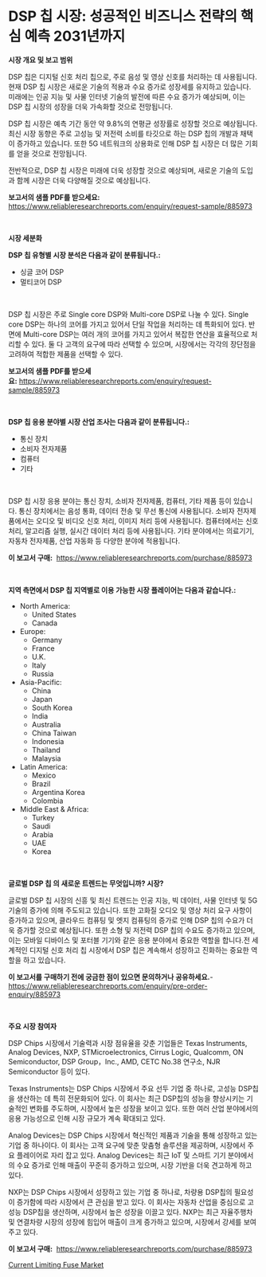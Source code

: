 <p><h1>DSP 칩 시장: 성공적인 비즈니스 전략의 핵심 예측 2031년까지</h1></p><p><strong>시장 개요 및 보고 범위</strong></p>
<p><p>DSP 칩은 디지털 신호 처리 칩으로, 주로 음성 및 영상 신호를 처리하는 데 사용됩니다. 현재 DSP 칩 시장은 새로운 기술의 적용과 수요 증가로 성장세를 유지하고 있습니다. 미래에는 인공 지능 및 사물 인터넷 기술의 발전에 따른 수요 증가가 예상되며, 이는 DSP 칩 시장의 성장을 더욱 가속화할 것으로 전망됩니다. </p><p>DSP 칩 시장은 예측 기간 동안 약 9.8%의 연평균 성장률로 성장할 것으로 예상됩니다. 최신 시장 동향은 주로 고성능 및 저전력 소비를 타깃으로 하는 DSP 칩의 개발과 채택이 증가하고 있습니다. 또한 5G 네트워크의 상용화로 인해 DSP 칩 시장은 더 많은 기회를 얻을 것으로 전망됩니다. </p><p>전반적으로, DSP 칩 시장은 미래에 더욱 성장할 것으로 예상되며, 새로운 기술의 도입과 함께 시장은 더욱 다양해질 것으로 예상됩니다.</p></p>
<p><strong>보고서의 샘플 PDF를 받으세요:</strong> <a href="https://www.reliableresearchreports.com/enquiry/request-sample/885973">https://www.reliableresearchreports.com/enquiry/request-sample/885973</a></p>
<p>&nbsp;</p>
<p><strong>시장 세분화</strong></p>
<p><strong>DSP 칩 유형별 시장 분석은 다음과 같이 분류됩니다.:</strong></p>
<p><ul><li>싱글 코어 DSP</li><li>멀티코어 DSP</li></ul></p>
<p>&nbsp;</p>
<p><p>DSP 칩 시장은 주로 Single core DSP와 Multi-core DSP로 나눌 수 있다. Single core DSP는 하나의 코어를 가지고 있어서 단일 작업을 처리하는 데 특화되어 있다. 반면에 Multi-core DSP는 여러 개의 코어를 가지고 있어서 복잡한 연산을 효율적으로 처리할 수 있다. 둘 다 고객의 요구에 따라 선택할 수 있으며, 시장에서는 각각의 장단점을 고려하여 적합한 제품을 선택할 수 있다.</p></p>
<p><strong>보고서의 샘플 PDF를 받으세요:</strong>&nbsp;<a href="https://www.reliableresearchreports.com/enquiry/request-sample/885973">https://www.reliableresearchreports.com/enquiry/request-sample/885973</a></p>
<p>&nbsp;</p>
<p><strong> DSP 칩 응용 분야별 시장 산업 조사는 다음과 같이 분류됩니다.:</strong></p>
<p><ul><li>통신 장치</li><li>소비자 전자제품</li><li>컴퓨터</li><li>기타</li></ul></p>
<p>&nbsp;</p>
<p><p>DSP 칩 시장 응용 분야는 통신 장치, 소비자 전자제품, 컴퓨터, 기타 제품 등이 있습니다. 통신 장치에서는 음성 통화, 데이터 전송 및 무선 통신에 사용됩니다. 소비자 전자제품에서는 오디오 및 비디오 신호 처리, 이미지 처리 등에 사용됩니다. 컴퓨터에서는 신호 처리, 알고리즘 실행, 실시간 데이터 처리 등에 사용됩니다. 기타 분야에서는 의료기기, 자동차 전자제품, 산업 자동화 등 다양한 분야에 적용됩니다.</p></p>
<p><strong>이 보고서 구매:</strong>&nbsp; <a href="https://www.reliableresearchreports.com/purchase/885973">https://www.reliableresearchreports.com/purchase/885973</a></p>
<p>&nbsp;</p>
<p><strong>지역 측면에서 DSP 칩 지역별로 이용 가능한 시장 플레이어는 다음과 같습니다.:</strong></p>
<p><ul>
    <li>
        North America:
        <ul>
            <li>United States</li>
            <li>Canada</li>
        </ul>
    </li>
    <li>
        Europe:
        <ul>
            <li>Germany</li>
            <li>France</li>
            <li>U.K.</li>
            <li>Italy</li>
            <li>Russia</li>
        </ul>
    </li>
    <li>
        Asia-Pacific:
        <ul>
            <li>China</li>
            <li>Japan</li>
            <li>South Korea</li>
            <li>India</li>
            <li>Australia</li>
            <li>China Taiwan</li>
            <li>Indonesia</li>
            <li>Thailand</li>
            <li>Malaysia</li>
        </ul>
    </li>
    <li>
        Latin America:
        <ul>
            <li>Mexico</li>
            <li>Brazil</li>
            <li>Argentina Korea</li>
            <li>Colombia</li>
        </ul>
    </li>
    <li>
        Middle East & Africa:
        <ul>
            <li>Turkey</li>
            <li>Saudi</li>
            <li>Arabia</li>
            <li>UAE</li>
            <li>Korea</li>
        </ul>
    </li>
    </ul></p>
<p>&nbsp;</p>
<p><strong>글로벌 DSP 칩 의 새로운 트렌드는 무엇입니까? 시장?</strong></p>
<p><p>글로벌 DSP 칩 시장의 신흥 및 최신 트렌드는 인공 지능, 빅 데이터, 사물 인터넷 및 5G 기술의 증가에 의해 주도되고 있습니다. 또한 고화질 오디오 및 영상 처리 요구 사항이 증가하고 있으며, 클라우드 컴퓨팅 및 엣지 컴퓨팅의 증가로 인해 DSP 칩의 수요가 더욱 증가할 것으로 예상됩니다. 또한 소형 및 저전력 DSP 칩의 수요도 증가하고 있으며, 이는 모바일 디바이스 및 포터블 기기와 같은 응용 분야에서 중요한 역할을 합니다.전 세계적인 디지털 신호 처리 칩 시장에서 DSP 칩은 계속해서 성장하고 진화하는 중요한 역할을 하고 있습니다.</p></p>
<p><strong>이 보고서를 구매하기 전에 궁금한 점이 있으면 문의하거나 공유하세요.</strong>- <a href="https://www.reliableresearchreports.com/enquiry/pre-order-enquiry/885973">https://www.reliableresearchreports.com/enquiry/pre-order-enquiry/885973</a></p>
<p>&nbsp;</p>
<p><strong>주요 시장 참여자</strong></p>
<p><p>DSP Chips 시장에서 기술력과 시장 점유율을 갖춘 기업들은 Texas Instruments, Analog Devices, NXP, STMicroelectronics, Cirrus Logic, Qualcomm, ON Semiconductor, DSP Group，Inc., AMD, CETC No.38 연구소, NJR Semiconductor 등이 있다.</p><p>Texas Instruments는 DSP Chips 시장에서 주요 선두 기업 중 하나로, 고성능 DSP칩을 생산하는 데 특히 전문화되어 있다. 이 회사는 최근 DSP칩의 성능을 향상시키는 기술적인 변화를 주도하며, 시장에서 높은 성장을 보이고 있다. 또한 여러 산업 분야에서의 응용 가능성으로 인해 시장 규모가 계속 확대되고 있다.</p><p>Analog Devices는 DSP Chips 시장에서 혁신적인 제품과 기술을 통해 성장하고 있는 기업 중 하나이다. 이 회사는 고객 요구에 맞춘 맞춤형 솔루션을 제공하며, 시장에서 주요 플레이어로 자리 잡고 있다. Analog Devices는 최근 IoT 및 스마트 기기 분야에서의 수요 증가로 인해 매출이 꾸준히 증가하고 있으며, 시장 기반을 더욱 견고하게 하고 있다.</p><p>NXP는 DSP Chips 시장에서 성장하고 있는 기업 중 하나로, 차량용 DSP칩의 필요성이 증가함에 따라 시장에서 큰 관심을 받고 있다. 이 회사는 자동차 산업을 중심으로 고성능 DSP칩을 생산하며, 시장에서 높은 성장을 이끌고 있다. NXP는 최근 자율주행차 및 연결차량 시장의 성장에 힘입어 매출이 크게 증가하고 있으며, 시장에서 강세를 보여주고 있다.</p></p>
<p><strong>이 보고서 구매:</strong>&nbsp;&nbsp;<a href="https://www.reliableresearchreports.com/purchase/885973">https://www.reliableresearchreports.com/purchase/885973</a></p>
<p><p><a href="https://github.com/BryceTownsendr/Market-Research-Report-List-4/blob/main/current-limiting-fuse-market.md">Current Limiting Fuse Market</a></p></p>
